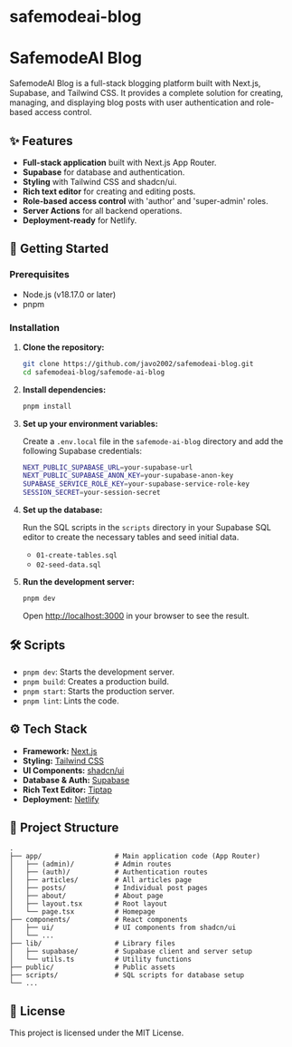 # safemodeai-blog

# SafemodeAI Blog

SafemodeAI Blog is a full-stack blogging platform built with Next.js, Supabase, and Tailwind CSS. It provides a complete solution for creating, managing, and displaying blog posts with user authentication and role-based access control.

## ✨ Features

  * **Full-stack application** built with Next.js App Router.
  * **Supabase** for database and authentication.
  * **Styling** with Tailwind CSS and shadcn/ui.
  * **Rich text editor** for creating and editing posts.
  * **Role-based access control** with 'author' and 'super-admin' roles.
  * **Server Actions** for all backend operations.
  * **Deployment-ready** for Netlify.

## 🚀 Getting Started

### Prerequisites

  * Node.js (v18.17.0 or later)
  * pnpm

### Installation

1.  **Clone the repository:**

    ```bash
    git clone https://github.com/javo2002/safemodeai-blog.git
    cd safemodeai-blog/safemode-ai-blog
    ```

2.  **Install dependencies:**

    ```bash
    pnpm install
    ```

3.  **Set up your environment variables:**

    Create a `.env.local` file in the `safemode-ai-blog` directory and add the following Supabase credentials:

    ```bash
    NEXT_PUBLIC_SUPABASE_URL=your-supabase-url
    NEXT_PUBLIC_SUPABASE_ANON_KEY=your-supabase-anon-key
    SUPABASE_SERVICE_ROLE_KEY=your-supabase-service-role-key
    SESSION_SECRET=your-session-secret
    ```

4.  **Set up the database:**

    Run the SQL scripts in the `scripts` directory in your Supabase SQL editor to create the necessary tables and seed initial data.

      * `01-create-tables.sql`
      * `02-seed-data.sql`

5.  **Run the development server:**

    ```bash
    pnpm dev
    ```

    Open [http://localhost:3000](https://www.google.com/search?q=http://localhost:3000) in your browser to see the result.

## 🛠️ Scripts

  * `pnpm dev`: Starts the development server.
  * `pnpm build`: Creates a production build.
  * `pnpm start`: Starts the production server.
  * `pnpm lint`: Lints the code.

## ⚙️ Tech Stack

  * **Framework:** [Next.js](https://nextjs.org/)
  * **Styling:** [Tailwind CSS](https://tailwindcss.com/)
  * **UI Components:** [shadcn/ui](https://ui.shadcn.com/)
  * **Database & Auth:** [Supabase](https://supabase.com/)
  * **Rich Text Editor:** [Tiptap](https://tiptap.dev/)
  * **Deployment:** [Netlify](https://www.netlify.com/)

## 📁 Project Structure

```
.
├── app/                  # Main application code (App Router)
│   ├── (admin)/          # Admin routes
│   ├── (auth)/           # Authentication routes
│   ├── articles/         # All articles page
│   ├── posts/            # Individual post pages
│   ├── about/            # About page
│   ├── layout.tsx        # Root layout
│   └── page.tsx          # Homepage
├── components/           # React components
│   ├── ui/               # UI components from shadcn/ui
│   └── ...
├── lib/                  # Library files
│   ├── supabase/         # Supabase client and server setup
│   └── utils.ts          # Utility functions
├── public/               # Public assets
├── scripts/              # SQL scripts for database setup
└── ...
```

## 📄 License

This project is licensed under the MIT License.
